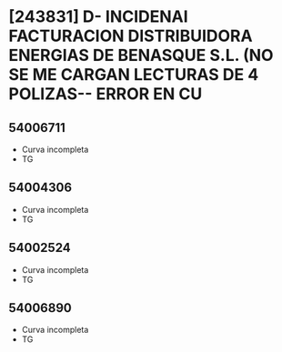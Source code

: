 # [243831] D- INCIDENAI FACTURACION DISTRIBUIDORA ENERGIAS DE BENASQUE S.L. (NO SE ME CARGAN LECTURAS DE 4 POLIZAS-- ERROR EN CU

## 54006711

- Curva incompleta
- TG

## 54004306

- Curva incompleta
- TG

## 54002524

- Curva incompleta
- TG

## 54006890

- Curva incompleta
- TG
